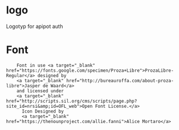 # logo
Logotyp for apipot auth

# Font

        Font in use <a target="_blank" href="https://fonts.google.com/specimen/Proza+Libre">ProzaLibre-Regular</a> designed by
        <a target="_blank" href="http://bureauroffa.com/about-proza-libre">Jasper de Waard</a>
        and licensed under
        <a target="_blank" href="http://scripts.sil.org/cms/scripts/page.php?site_id=nrsi&amp;id=OFL_web">Open Font License.</a>
          Icon Designed by
          <a target="_blank" href="https://thenounproject.com/allie.fanni">Alice Mortaro</a>
          
          
